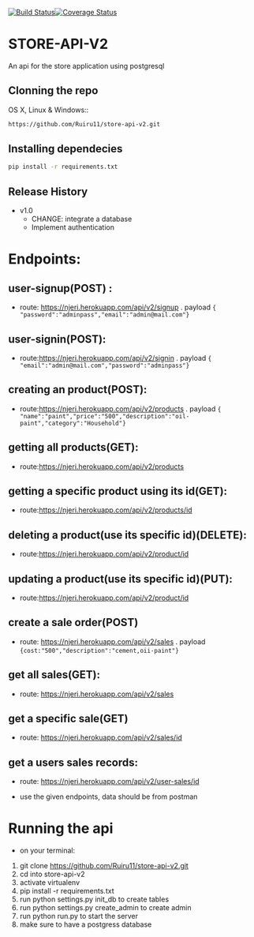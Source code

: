 [![Build Status](https://travis-ci.org/Ruiru11/store-api-v2.svg?branch=develop)](https://travis-ci.org/Ruiru11/store-api-v2)[![Coverage Status](https://coveralls.io/repos/github/Ruiru11/food-api/badge.svg?branch=develop)](https://coveralls.io/github/Ruiru11/food-api?branch=develop)
# STORE-API-V2
An api for the store application using postgresql



## Clonning the repo

OS X, Linux & Windows::

```sh
https://github.com/Ruiru11/store-api-v2.git
```



## Installing dependecies 



```sh
pip install -r requirements.txt
```

## Release History

* v1.0
    * CHANGE: integrate a database
    * Implement authentication 



# Endpoints: 
## user-signup(POST) :
- route: https://njeri.herokuapp.com/api/v2/signup
. payload
 ```{ "password":"adminpass","email":"admin@mail.com"}```
 ## user-signin(POST):
- route:https://njeri.herokuapp.com/api/v2/signin
. payload
 ```{ "email":"admin@mail.com","password":"adminpass"}```
 ## creating an product(POST):
- route:https://njeri.herokuapp.com/api/v2/products
. payload
 ```{ "name":"paint","price":"500","description":"oil-paint","category":"Household"}```

 ## getting all products(GET):
- route:https://njeri.herokuapp.com/api/v2/products
 ## getting a specific product using its id(GET):
- route:https://njeri.herokuapp.com/api/v2/products/id
 ## deleting a product(use its specific id)(DELETE):
- route:https://njeri.herokuapp.com/api/v2/product/id
 ## updating a product(use its specific id)(PUT):
- route:https://njeri.herokuapp.com/api/v2/product/id
## create a sale order(POST)
- route: https://njeri.herokuapp.com/api/v2/sales
. payload
 ```{cost:"500","description":"cement,oii-paint"}```
## get all sales(GET): 
- route: https://njeri.herokuapp.com/api/v2/sales
## get a specific sale(GET)
- route: https://njeri.herokuapp.com/api/v2/sales/id
## get a users sales records:
- route: https://njeri.herokuapp.com/api/v2/user-sales/id

* use the given endpoints, data should be from postman  



# Running the api
- on your terminal:
 
 1. git clone https://github.com/Ruiru11/store-api-v2.git
 2. cd into store-api-v2
 3. activate virtualenv
 4. pip install -r requirements.txt
 5. run python settings.py init_db to create tables
 6. run python settings.py create_admin to create admin  
 4. run python run.py to start the server
 5. make sure to have a postgress database 


